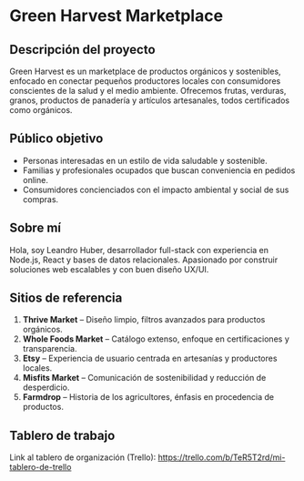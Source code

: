 # Green Harvest Marketplace

## Descripción del proyecto
Green Harvest es un marketplace de productos orgánicos y sostenibles, enfocado en conectar pequeños productores locales con consumidores conscientes de la salud y el medio ambiente. Ofrecemos frutas, verduras, granos, productos de panadería y artículos artesanales, todos certificados como orgánicos.

## Público objetivo
- Personas interesadas en un estilo de vida saludable y sostenible.
- Familias y profesionales ocupados que buscan conveniencia en pedidos online.
- Consumidores concienciados con el impacto ambiental y social de sus compras.

## Sobre mí
Hola, soy Leandro Huber, desarrollador full-stack con experiencia en Node.js, React y bases de datos relacionales. Apasionado por construir soluciones web escalables y con buen diseño UX/UI.

## Sitios de referencia
1. **Thrive Market** – Diseño limpio, filtros avanzados para productos orgánicos.  
2. **Whole Foods Market** – Catálogo extenso, enfoque en certificaciones y transparencia.  
3. **Etsy** – Experiencia de usuario centrada en artesanías y productores locales.  
4. **Misfits Market** – Comunicación de sostenibilidad y reducción de desperdicio.  
5. **Farmdrop** – Historia de los agricultores, énfasis en procedencia de productos.

## Tablero de trabajo
Link al tablero de organización (Trello):
https://trello.com/b/TeR5T2rd/mi-tablero-de-trello